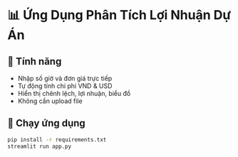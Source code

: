 # 📊 Ứng Dụng Phân Tích Lợi Nhuận Dự Án

## 🧩 Tính năng
- Nhập số giờ và đơn giá trực tiếp
- Tự động tính chi phí VND & USD
- Hiển thị chênh lệch, lợi nhuận, biểu đồ
- Không cần upload file

## 🚀 Chạy ứng dụng

```bash
pip install -r requirements.txt
streamlit run app.py
